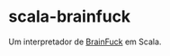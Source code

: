 # scala-brainfuck
Um interpretador de [BrainFuck](https://pt.wikipedia.org/wiki/Brainfuck) em Scala.



